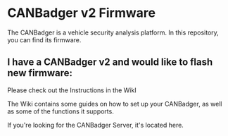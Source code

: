 # CANBadger v2 Firmware
The CANBadger is a vehicle security analysis platform.
In this repository, you can find its firmware.

## I have a CANBadger v2 and would like to flash new firmware:
Please check out the Instructions in the WikI

The Wiki contains some guides on how to set up your CANBadger, as well as some of the functions it supports.

If you're looking for the CANBadger Server, it's located here.
